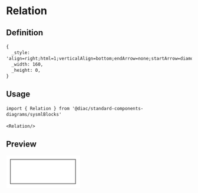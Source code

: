 # Relation

## Definition

```
{
  _style: 'align=right;html=1;verticalAlign=bottom;endArrow=none;startArrow=diamondThin;startSize=14;startFill=1;edgeStyle=none;',
  _width: 160,
  _height: 0,
}
```

## Usage

```
import { Relation } from '@diac/standard-components-diagrams/sysmlBlocks'

<Relation/>
```

## Preview

<img src="./relation.png" width="200"/>
